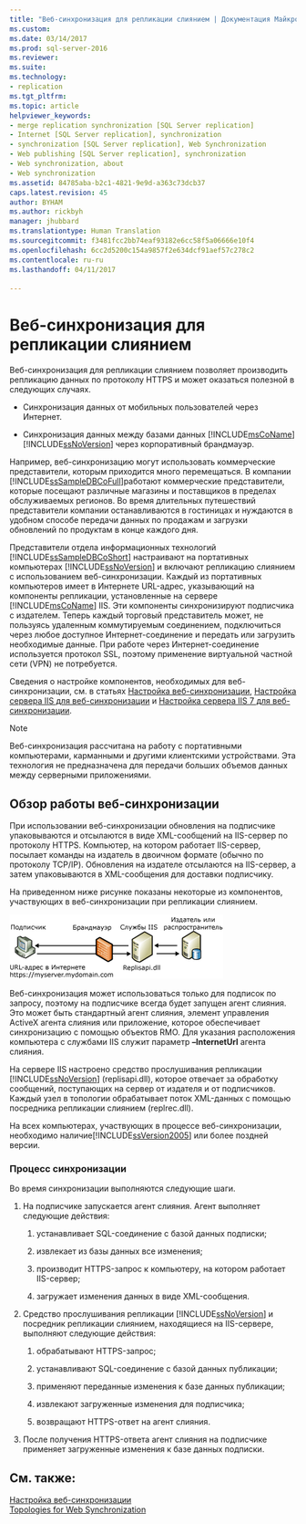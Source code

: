 ```yaml
---
title: "Веб-синхронизация для репликации слиянием | Документация Майкрософт"
ms.custom: 
ms.date: 03/14/2017
ms.prod: sql-server-2016
ms.reviewer: 
ms.suite: 
ms.technology:
- replication
ms.tgt_pltfrm: 
ms.topic: article
helpviewer_keywords:
- merge replication synchronization [SQL Server replication]
- Internet [SQL Server replication], synchronization
- synchronization [SQL Server replication], Web Synchronization
- Web publishing [SQL Server replication], synchronization
- Web synchronization, about
- Web synchronization
ms.assetid: 84785aba-b2c1-4821-9e9d-a363c73dcb37
caps.latest.revision: 45
author: BYHAM
ms.author: rickbyh
manager: jhubbard
ms.translationtype: Human Translation
ms.sourcegitcommit: f3481fcc2bb74eaf93182e6cc58f5a06666e10f4
ms.openlocfilehash: 6cc2d5200c154a9857f2e634dcf91aef57c278c2
ms.contentlocale: ru-ru
ms.lasthandoff: 04/11/2017

---
```

# <a name="web-synchronization-for-merge-replication"></a>Веб-синхронизация для репликации слиянием
  Веб-синхронизация для репликации слиянием позволяет производить репликацию данных по протоколу HTTPS и может оказаться полезной в следующих случаях.  
  
-   Синхронизация данных от мобильных пользователей через Интернет.  
  
-   Синхронизация данных между базами данных [!INCLUDE[msCoName](../../includes/msconame-md.md)] [!INCLUDE[ssNoVersion](../../includes/ssnoversion-md.md)] через корпоративный брандмауэр.  
  
 Например, веб-синхронизацию могут использовать коммерческие представители, которым приходится много перемещаться. В компании [!INCLUDE[ssSampleDBCoFull](../../includes/sssampledbcofull-md.md)]работают коммерческие представители, которые посещают различные магазины и поставщиков в пределах обслуживаемых регионов. Во время длительных путешествий представители компании останавливаются в гостиницах и нуждаются в удобном способе передачи данных по продажам и загрузки обновлений по продуктам в конце каждого дня.  
  
 Представители отдела информационных технологий [!INCLUDE[ssSampleDBCoShort](../../includes/sssampledbcoshort-md.md)] настраивают на портативных компьютерах [!INCLUDE[ssNoVersion](../../includes/ssnoversion-md.md)] и включают репликацию слиянием с использованием веб-синхронизации. Каждый из портативных компьютеров имеет в Интернете URL-адрес, указывающий на компоненты репликации, установленные на сервере [!INCLUDE[msCoName](../../includes/msconame-md.md)] IIS. Эти компоненты синхронизируют подписчика с издателем. Теперь каждый торговый представитель может, не пользуясь удаленным коммутируемым соединением, подключиться через любое доступное Интернет-соединение и передать или загрузить необходимые данные. При работе через Интернет-соединение используется протокол SSL, поэтому применение виртуальной частной сети (VPN) не потребуется.  
  
 Сведения о настройке компонентов, необходимых для веб-синхронизации, см. в статьях [Настройка веб-синхронизации](../../relational-databases/replication/configure-web-synchronization.md), [Настройка сервера IIS для веб-синхронизации](../../relational-databases/replication/configure-iis-for-web-synchronization.md) и [Настройка сервера IIS 7 для веб-синхронизации](../../relational-databases/replication/configure-iis-7-for-web-synchronization.md).  
  
> [!NOTE]  
>  Веб-синхронизация рассчитана на работу с портативными компьютерами, карманными и другими клиентскими устройствами. Эта технология не предназначена для передачи больших объемов данных между серверными приложениями.  
  
## <a name="overview-of-how-web-synchronization-works"></a>Обзор работы веб-синхронизации  
 При использовании веб-синхронизации обновления на подписчике упаковываются и отсылаются в виде XML-сообщений на IIS-сервер по протоколу HTTPS. Компьютер, на котором работает IIS-сервер, посылает команды на издатель в двоичном формате (обычно по протоколу TCP/IP). Обновления на издателе отсылаются на IIS-сервер, а затем упаковываются в XML-сообщения для доставки подписчику.  
  
 На приведенном ниже рисунке показаны некоторые из компонентов, участвующих в веб-синхронизации при репликации слиянием.  
  
 ![Компоненты и последовательности данных веб-синхронизации](../../relational-databases/replication/media/web-sync01.gif "Компоненты и последовательности данных веб-синхронизации")  
  
 Веб-синхронизация может использоваться только для подписок по запросу, поэтому на подписчике всегда будет запущен агент слияния. Это может быть стандартный агент слияния, элемент управления ActiveX агента слияния или приложение, которое обеспечивает синхронизацию с помощью объектов RMO. Для указания расположения компьютера с службами IIS служит параметр **–InternetUrl** агента слияния.  
  
 На сервере IIS настроено средство прослушивания репликации [!INCLUDE[ssNoVersion](../../includes/ssnoversion-md.md)] (replisapi.dll), которое отвечает за обработку сообщений, поступающих на сервер от издателя и от подписчиков. Каждый узел в топологии обрабатывает поток XML-данных с помощью посредника репликации слиянием (replrec.dll).  
  
 На всех компьютерах, участвующих в процессе веб-синхронизации, необходимо наличие[!INCLUDE[ssVersion2005](../../includes/ssversion2005-md.md)] или более поздней версии.  
  
### <a name="synchronization-process"></a>Процесс синхронизации  
 Во время синхронизации выполняются следующие шаги.  
  
1.  На подписчике запускается агент слияния. Агент выполняет следующие действия:  
  
    1.  устанавливает SQL-соединение с базой данных подписки;  
  
    2.  извлекает из базы данных все изменения;  
  
    3.  производит HTTPS-запрос к компьютеру, на котором работает IIS-сервер;  
  
    4.  загружает изменения данных в виде XML-сообщения.  
  
2.  Средство прослушивания репликации [!INCLUDE[ssNoVersion](../../includes/ssnoversion-md.md)] и посредник репликации слиянием, находящиеся на IIS-сервере, выполняют следующие действия:  
  
    1.  обрабатывают HTTPS-запрос;  
  
    2.  устанавливают SQL-соединение с базой данных публикации;  
  
    3.  применяют переданные изменения к базе данных публикации;  
  
    4.  извлекают загруженные изменения для подписчика;  
  
    5.  возвращают HTTPS-ответ на агент слияния.  
  
3.  После получения HTTPS-ответа агент слияния на подписчике применяет загруженные изменения к базе данных подписки.  
  
## <a name="see-also"></a>См. также:  
 [Настройка веб-синхронизации](../../relational-databases/replication/configure-web-synchronization.md)   
 [Topologies for Web Synchronization](../../relational-databases/replication/topologies-for-web-synchronization.md)  
  
  
